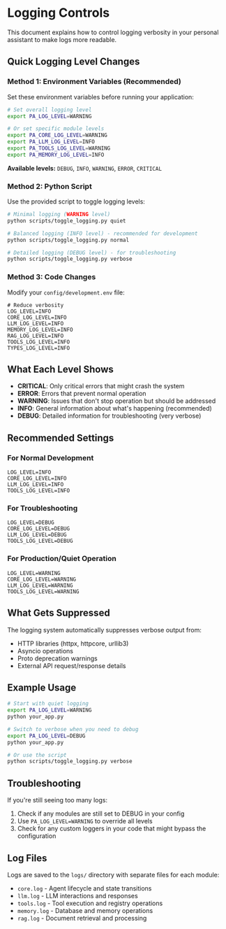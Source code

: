 # Logging Controls

This document explains how to control logging verbosity in your personal assistant to make logs more readable.

## Quick Logging Level Changes

### Method 1: Environment Variables (Recommended)

Set these environment variables before running your application:

```bash
# Set overall logging level
export PA_LOG_LEVEL=WARNING

# Or set specific module levels
export PA_CORE_LOG_LEVEL=WARNING
export PA_LLM_LOG_LEVEL=INFO
export PA_TOOLS_LOG_LEVEL=WARNING
export PA_MEMORY_LOG_LEVEL=INFO
```

**Available levels:** `DEBUG`, `INFO`, `WARNING`, `ERROR`, `CRITICAL`

### Method 2: Python Script

Use the provided script to toggle logging levels:

```bash
# Minimal logging (WARNING level)
python scripts/toggle_logging.py quiet

# Balanced logging (INFO level) - recommended for development
python scripts/toggle_logging.py normal

# Detailed logging (DEBUG level) - for troubleshooting
python scripts/toggle_logging.py verbose
```

### Method 3: Code Changes

Modify your `config/development.env` file:

```env
# Reduce verbosity
LOG_LEVEL=INFO
CORE_LOG_LEVEL=INFO
LLM_LOG_LEVEL=INFO
MEMORY_LOG_LEVEL=INFO
RAG_LOG_LEVEL=INFO
TOOLS_LOG_LEVEL=INFO
TYPES_LOG_LEVEL=INFO
```

## What Each Level Shows

- **CRITICAL**: Only critical errors that might crash the system
- **ERROR**: Errors that prevent normal operation
- **WARNING**: Issues that don't stop operation but should be addressed
- **INFO**: General information about what's happening (recommended)
- **DEBUG**: Detailed information for troubleshooting (very verbose)

## Recommended Settings

### For Normal Development

```env
LOG_LEVEL=INFO
CORE_LOG_LEVEL=INFO
LLM_LOG_LEVEL=INFO
TOOLS_LOG_LEVEL=INFO
```

### For Troubleshooting

```env
LOG_LEVEL=DEBUG
CORE_LOG_LEVEL=DEBUG
LLM_LOG_LEVEL=DEBUG
TOOLS_LOG_LEVEL=DEBUG
```

### For Production/Quiet Operation

```env
LOG_LEVEL=WARNING
CORE_LOG_LEVEL=WARNING
LLM_LOG_LEVEL=WARNING
TOOLS_LOG_LEVEL=WARNING
```

## What Gets Suppressed

The logging system automatically suppresses verbose output from:

- HTTP libraries (httpx, httpcore, urllib3)
- Asyncio operations
- Proto deprecation warnings
- External API request/response details

## Example Usage

```bash
# Start with quiet logging
export PA_LOG_LEVEL=WARNING
python your_app.py

# Switch to verbose when you need to debug
export PA_LOG_LEVEL=DEBUG
python your_app.py

# Or use the script
python scripts/toggle_logging.py verbose
```

## Troubleshooting

If you're still seeing too many logs:

1. Check if any modules are still set to DEBUG in your config
2. Use `PA_LOG_LEVEL=WARNING` to override all levels
3. Check for any custom loggers in your code that might bypass the configuration

## Log Files

Logs are saved to the `logs/` directory with separate files for each module:

- `core.log` - Agent lifecycle and state transitions
- `llm.log` - LLM interactions and responses
- `tools.log` - Tool execution and registry operations
- `memory.log` - Database and memory operations
- `rag.log` - Document retrieval and processing
